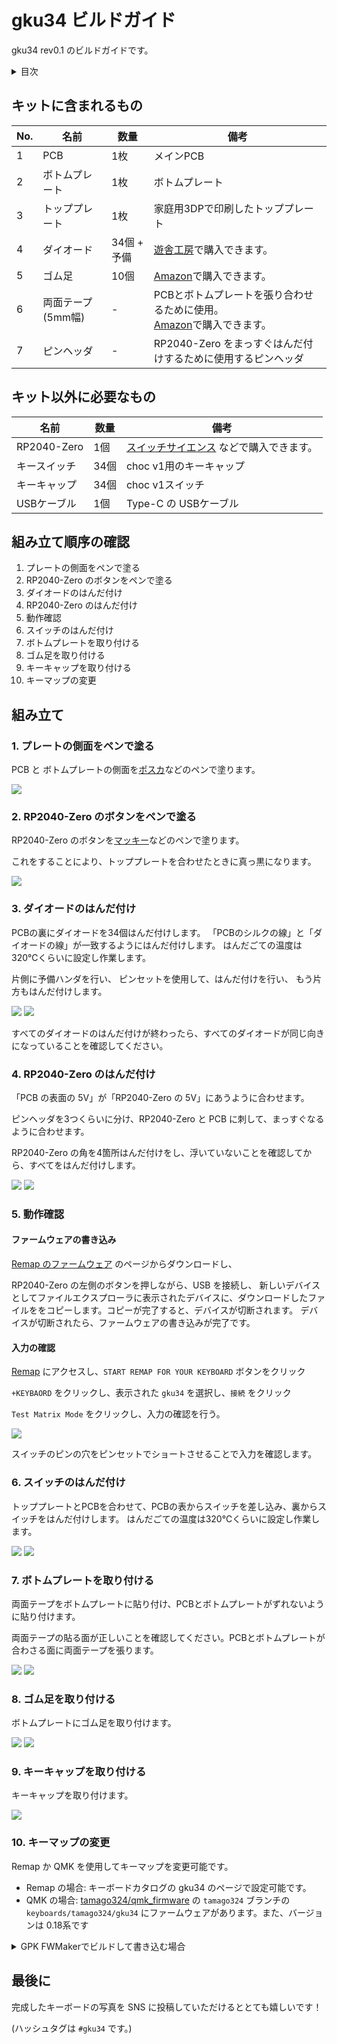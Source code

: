 # gku34 ビルドガイド

gku34 rev0.1 のビルドガイドです。

<details><summary>目次</summary><div>

* [キットに含まれるもの](#キットに含まれるもの)
* [キット以外に必要なもの](#キット以外に必要なもの)
* [組み立て順序の確認](#組み立て順序の確認)
* [組み立て](#組み立て)
  * [1. プレートの側面をペンで塗る](#1プレートの側面をペンで塗る)
  * [2. RP2040-Zero のボタンをペンで塗る](#2rp2040-zero-のボタンをペンで塗る)
  * [3. ダイオードのはんだ付け](#3-ダイオードのはんだ付け)
  * [4. RP2040-Zero のはんだ付け](#4-rp2040-zero-のはんだ付け)
  * [5. 動作確認](#5-動作確認)
  * [6. スイッチのはんだ付け](#6-スイッチのはんだ付け)
  * [7. ボトムプレートを取り付ける](#7-ボトムプレートを取り付ける)
  * [8. ゴム足を取り付ける](#8-ゴム足を取り付ける)
  * [9. キーキャップを取り付ける](#9-キーキャップを取り付ける)
  * [10. キーマップの変更](#10-キーマップの変更)
* [最後に](#最後に)

</div></details>


## キットに含まれるもの

| No. | 名前                  | 数量        | 備考                                                                                                                                                                        |
|-----|-----------------------|-------------|-----------------------------------------------------------------------------------------------------------------------------------------------------------------------------|
| 1   | PCB                   | 1枚         | メインPCB                                                                                                                                                                   |
| 2   | ボトムプレート        | 1枚         | ボトムプレート                                                                                                                                                      |
| 3   | トッププレート        | 1枚         | 家庭用3DPで印刷したトッププレート<br>                                                                                                                                                      |
| 4   | ダイオード            | 34個 + 予備 | [遊舎工房](https://shop.yushakobo.jp/collections/all-keyboard-parts/products/a0800di-02-100)で購入できます。                                                                |
| 5   | ゴム足            | 10個 | [Amazon](https://amzn.asia/d/dPdWZld)で購入できます。                                                                |
| 6   | 両面テープ (5mm幅)    | -           | PCBとボトムプレートを張り合わせるために使用。 <br>[Amazon](https://amzn.asia/d/8XeKmsn)で購入できます。 |
| 7   | ピンヘッダ | - | RP2040-Zero をまっすぐはんだ付けするために使用するピンヘッダ |

## キット以外に必要なもの

| 名前                     | 数量 | 備考                 |
|--------------------------|------|----------------------|
| RP2040-Zero             | 1個 |[スイッチサイエンス](https://www.switch-science.com/products/7886/) などで購入できます。 |
| キースイッチ             | 34個 | choc v1用のキーキャップ  |
| キーキャップ             | 34個 | choc v1スイッチ         |
| USBケーブル              | 1個  | Type-C の USBケーブル |


## 組み立て順序の確認

1. プレートの側面をペンで塗る
2. RP2040-Zero のボタンをペンで塗る
3. ダイオードのはんだ付け
4. RP2040-Zero のはんだ付け
5. 動作確認
6. スイッチのはんだ付け
7. ボトムプレートを取り付ける
8. ゴム足を取り付ける
9. キーキャップを取り付ける
10. キーマップの変更

## 組み立て


### 1. プレートの側面をペンで塗る

PCB と ボトムプレートの側面を[ポスカ](https://amzn.asia/d/1ZZTGt9)などのペンで塗ります。

![](assets/1_1.JPG)


### 2. RP2040-Zero のボタンをペンで塗る

RP2040-Zero のボタンを[マッキー](https://amzn.asia/d/gaXAFb8)などのペンで塗ります。

これをすることにより、トッププレートを合わせたときに真っ黒になります。


![](assets/2_1.JPEG)

### 3. ダイオードのはんだ付け

PCBの裏にダイオードを34個はんだ付けします。
「PCBのシルクの線」と「ダイオードの線」が一致するようにはんだ付けします。
はんだごての温度は320℃くらいに設定し作業します。

片側に予備ハンダを行い、
ピンセットを使用して、はんだ付けを行い、
もう片方もはんだ付けします。

![](assets/3_1.JPEG)
![](assets/3_2.jpeg)

すべてのダイオードのはんだ付けが終わったら、すべてのダイオードが同じ向きになっていることを確認してください。

### 4. RP2040-Zero のはんだ付け

「PCB の表面の 5V」が「RP2040-Zero の 5V」にあうように合わせます。

ピンヘッダを3つくらいに分け、RP2040-Zero と PCB に刺して、まっすぐなるように合わせます。

RP2040-Zero の角を4箇所はんだ付けをし、浮いていないことを確認してから、すべてをはんだ付けします。

![](assets/4_1.JPEG)
![](assets/4_2.JPEG)


### 5. 動作確認

#### ファームウェアの書き込み

[Remap のファームウェア](https://remap-keys.app/catalog/Vax92NppUdpJnLsBweYy/firmware) のページからダウンロードし、

RP2040-Zero の左側のボタンを押しながら、USB を接続し、
新しいデバイスとしてファイルエクスプローラに表示されたデバイスに、ダウンロードしたファイルををコピーします。コピーが完了すると、デバイスが切断されます。
デバイスが切断されたら、ファームウェアの書き込みが完了です。


#### 入力の確認

[Remap](https://remap-keys.app/) にアクセスし、`START REMAP FOR YOUR KEYBOARD` ボタンをクリック

`+KEYBAORD` をクリックし、表示された `gku34` を選択し、`接続` をクリック

`Test Matrix Mode` をクリックし、入力の確認を行う。

![](assets/51_2.png)

スイッチのピンの穴をピンセットでショートさせることで入力を確認します。

### 6. スイッチのはんだ付け

トッププレートとPCBを合わせて、PCBの表からスイッチを差し込み、裏からスイッチをはんだ付けします。
はんだごての温度は320℃くらいに設定し作業します。

![](assets/5_1.JPEG)
![](assets/5_2.JPEG)

### 7. ボトムプレートを取り付ける

両面テープをボトムプレートに貼り付け、PCBとボトムプレートがずれないように貼り付けます。

両面テープの貼る面が正しいことを確認してください。PCBとボトムプレートが合わさる面に両面テープを張ります。

![](assets/6_1.JPEG)
![](assets/6_2.JPEG)

### 8. ゴム足を取り付ける

ボトムプレートにゴム足を取り付けます。

![](assets/7_1.JPEG)
![](assets/7_2.JPEG)

### 9. キーキャップを取り付ける

キーキャップを取り付けます。

![](assets/8_1.jpeg)

### 10. キーマップの変更

Remap か QMK を使用してキーマップを変更可能です。

* Remap の場合: キーボードカタログの gku34 のページで設定可能です。
* QMK の場合: [tamago324/qmk_firmware](https://github.com/tamago324/qmk_firmware/tree/tamago324/keyboards/tamago324/gku34) の `tamago324` ブランチの `keyboards/tamago324/gku34` にファームウェアがあります。また、バージョンは 0.18系です

<details><summary>GPK FWMakerでビルドして書き込む場合</summary><div>

QMK のファームウェアをビルドするために[GPK FWMaker](https://github.com/darakuneko/gpk_fwmaker) が使用できます。
Docker を使用して簡単にビルドできるのでオススメです。

#### Docker のインストール

https://www.docker.com/ から環境にあったものをダウンロードし、インストールします。

インストールが完了したらPCの再起動します。

#### GPK FWMaker のダウンロード

https://github.com/darakuneko/gpk_fwmaker/archive/refs/heads/main.zip でダウンロードします。

#### 初期セットアップ

ダウンロードしたディレクトリに移動し、

```
cd gpk_fwmaker
docker compose build
```

を実行。

#### ツールの起動

```
cd gpk_fwmaker
docker compose up -d
```

#### QMKのキーボードディレクトリをコピーする

GPKFW ディレクトリに QMKの keyboards/tamago324/gku34 ディレクトリを、環境に合わせて以下のディレクトリにコピーする

windows: `C:\Users\xxxx\GPKFW`
mac: `/Users/xxxx/GPKFW`
ubuntu: `/home/xxxx/GPKFW`

例えば、Windows の場合、`C:\Users\xxxx\GPKFW\gku34` にコピーする

![](assets/1_10.png)

#### ファームウェアの作成

以下のコマンドを実行し、ファームウェアを作成する

Windows の場合:

```
curl -X POST -H "Content-Type: application/json" -d "{\"kb\": \"gku34/rev01\", \"km\": \"default\", \"tag\": \"0.18.17\"}" 127.0.0.1:3123/build/qmk
```

`C:\Users\xxxx\GPKFW` に `gku34_rev01_default.uf2` が生成される

#### ファームウェアの書き込み

RP2040-Zero の左側のボタンを押しながら、USB を接続する

新しいデバイスとしてファイルエクスプローラに表示された、キーボードに生成された `gku34_rev01_default.uf2` をコピーします。コピーが完了すると、デバイスが切断されます。

デバイスが切断されたら、ファームウェアの書き込みが完了です。

</div></details>


## 最後に

完成したキーボードの写真を SNS に投稿していただけるととても嬉しいです！

(ハッシュタグは `#gku34` です。)


